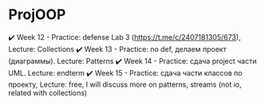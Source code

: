 # ProjOOP
✔️ Week 12 - Practice: defense Lab 3 (https://t.me/c/2407181305/673), Lecture: Collections
✔️ Week 13 - Practice: no def, делаем проект (диаграммы). Lecture: Patterns
✔️ Week 14 - Practice: сдача project части UML. Lecture: endterm
✔️ Week 15 - Practice: cдача части классов по проекту, Lecture: free, I will discuss more on patterns, streams (not io, related with collections)
